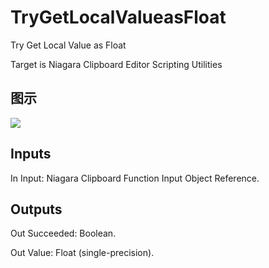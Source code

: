 # TryGetLocalValueasFloat

Try Get Local Value as Float

Target is Niagara Clipboard Editor Scripting Utilities

## 图示

![]($-20221218-19295949.png)

## Inputs

In Input: Niagara Clipboard Function Input Object Reference.  

## Outputs

Out Succeeded: Boolean.

Out Value: Float (single-precision).


